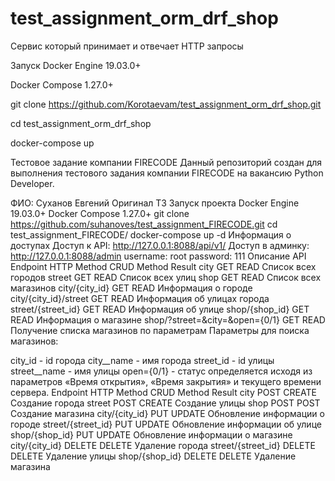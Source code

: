 # test_assignment_orm_drf_shop
Сервис который принимает и отвечает HTTP запросы

Запуск
Docker Engine 19.03.0+

Docker Compose 1.27.0+

git clone https://github.com/Korotaevam/test_assignment_orm_drf_shop.git

cd test_assignment_orm_drf_shop

docker-compose up


Тестовое задание компании FIRECODE
Данный репозиторий создан для выполнения тестового задания компании FIRECODE на вакансию Python Developer.

ФИО: Суханов Евгений
Оригинал ТЗ
Запуск проекта
Docker Engine 19.03.0+
Docker Compose 1.27.0+
git clone https://github.com/suhanoves/test_assignment_FIRECODE.git
cd test_assignment_FIRECODE/
docker-compose up -d
Информация о доступах
Доступ к API:
http://127.0.0.1:8088/api/v1/
Доступ в админку:
http://127.0.0.1:8088/admin
username: root
password: 111
Описание API
Endpoint	HTTP Method	CRUD Method	Result
city	GET	READ	Список всех городов
street	GET	READ	Список всех улиц
shop	GET	READ	Список всех магазинов
city/{city_id}	GET	READ	Информация о городе
city/{city_id}/street	GET	READ	Информация об улицах города
street/{street_id}	GET	READ	Информация об улице
shop/{shop_id}	GET	READ	Информация о магазине
shop/?street=&city=&open={0/1}	GET	READ	Получение списка магазинов по параметрам
Параметры для поиска магазинов:

city_id - id города
city__name - имя города
street_id - id улицы
street__name - имя улицы
open={0/1} - статус определяется исходя из параметров «Время открытия», «Время закрытия» и текущего времени сервера.
Endpoint	HTTP Method	CRUD Method	Result
city	POST	CREATE	Создание города
street	POST	CREATE	Создание улицы
shop	POST	POST	Создание магазина
city/{city_id}	PUT	UPDATE	Обновление информации о городе
street/{street_id}	PUT	UPDATE	Обновление информации об улице
shop/{shop_id}	PUT	UPDATE	Обновление информации о магазине
city/{city_id}	DELETE	DELETE	Удаление города
street/{street_id}	DELETE	DELETE	Удаление улицы
shop/{shop_id}	DELETE	DELETE	Удаление магазина
